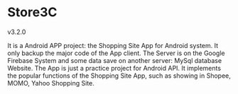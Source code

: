 # Store3C
v3.2.0

  It is a Android APP project: the Shopping Site App for Android system. It only backup the major code of the App client. The Server 
is on the Google Firebase System and some data save on another server: MySql database Website. The App is just a practice project for 
Android API. It implements the popular functions of the Shopping Site App, such as showing in Shopee, MOMO, Yahoo Shopping Site. 
